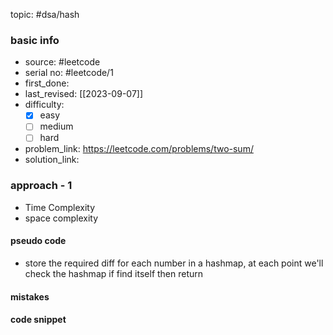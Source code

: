 topic: #dsa/hash  

### basic info
- source: #leetcode 
- serial no: #leetcode/1
- first_done:
- last_revised: [[2023-09-07]]
- difficulty:
	- [x] easy
	- [ ] medium
	- [ ] hard
- problem_link: https://leetcode.com/problems/two-sum/
- solution_link:

### approach - 1
- Time Complexity
- space complexity

#### pseudo code
- store the required diff for each number in a hashmap, at each point we'll check the hashmap if find itself then return
#### mistakes

#### code snippet
```python

```